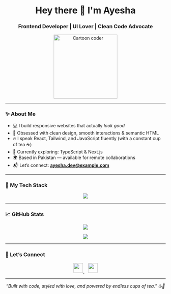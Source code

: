 <h1 align="center">Hey there 👋 I'm Ayesha</h1>
<h3 align="center">Frontend Developer | UI Lover | Clean Code Advocate</h3>

<p align="center">
  <img src="https://cdn-icons-png.flaticon.com/512/1995/1995574.png" alt="Cartoon coder" width="200" />
</p>

---

### ✨ About Me

- 💻 I build responsive websites that actually *look good*  
- 🧠 Obsessed with clean design, smooth interactions & semantic HTML  
- 🔥 I speak React, Tailwind, and JavaScript fluently (with a constant cup of tea ☕)  
- 🚧 Currently exploring: TypeScript & Next.js  
- 🌍 Based in Pakistan — available for remote collaborations  
- 📬 Let’s connect: **ayesha.dev@example.com**

---

### 🚀 My Tech Stack

<p align="center">
  <img src="https://skillicons.dev/icons?i=html,css,js,react,nextjs,tailwind,bootstrap,git,github,vscode" />
</p>

---

### 📈 GitHub Stats

<p align="center">
  <img src="https://github-readme-stats.vercel.app/api?username=YourGitHubUsername&show_icons=true&theme=default&hide_border=true" />
</p>

<p align="center">
  <img src="https://github-readme-streak-stats.herokuapp.com/?user=YourGitHubUsername&theme=default&hide_border=true" />
</p>

---

### 🤝 Let’s Connect

<p align="center">
  <a href="https://linkedin.com/in/your-linkedin" target="_blank">
    <img src="https://cdn.jsdelivr.net/gh/devicons/devicon/icons/linkedin/linkedin-original.svg" height="30" width="30" />
  </a>
  &nbsp;&nbsp;
  <a href="mailto:ayesha.dev@example.com">
    <img src="https://cdn-icons-png.flaticon.com/512/732/732200.png" height="30" width="30" />
  </a>
</p>

---

<p align="center"><i>“Built with code, styled with love, and powered by endless cups of tea.” ☕💖</i></p>
